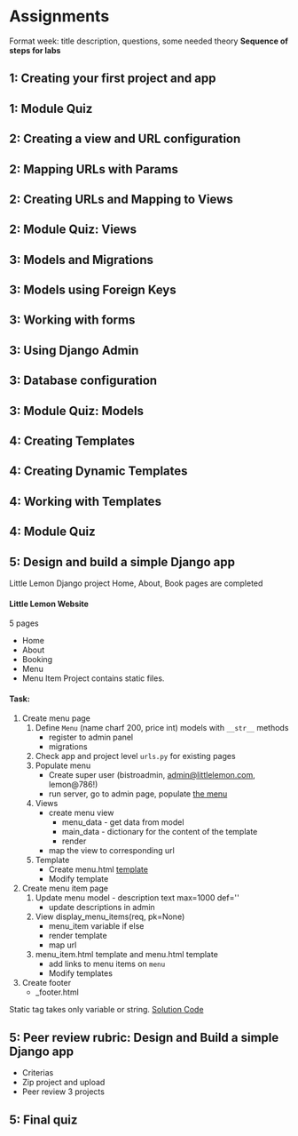 # Assignments
Format
week: title
description, questions, some needed theory
**Sequence of steps for labs**

## 1: Creating your first project and app


## 1: Module Quiz


## 2: Creating a view and URL configuration

## 2: Mapping URLs with Params

## 2: Creating URLs and Mapping to Views

## 2: Module Quiz: Views


## 3: Models and Migrations

## 3: Models using Foreign Keys


## 3: Working with forms

## 3: Using Django Admin


## 3: Database configuration


## 3: Module Quiz: Models


## 4: Creating Templates

## 4: Creating Dynamic Templates

## 4: Working with Templates

## 4: Module Quiz


## 5: Design and build a simple Django app
Little Lemon Django project
Home, About, Book pages are completed

#### Little Lemon Website
5 pages
- Home
- About
- Booking
- Menu
- Menu Item
Project contains static files.

#### Task:
1. Create menu page
    1. Define `Menu` (name charf 200, price int) models with `__str__` methods
        - register to admin panel
        - migrations
    2. Check app and project level `urls.py` for existing pages
    3. Populate menu
        - Create super user (bistroadmin, admin@littlelemon.com, lemon@786!)
        - run server, go to admin page, populate [the menu](Menu.md)
    4. Views
        - create menu view
            - menu_data - get data from model
            - main_data - dictionary for the content of the template
            - render
        - map the view to corresponding url
    5. Template
        - Create menu.html [template](menu.html)
        - Modify template
2. Create menu item page
    1. Update menu model - description text max=1000 def=''
        - update descriptions in admin
    2. View display_menu_items(req, pk=None)
        - menu_item variable if else
        - render template
        - map url
    3. menu_item.html template and menu.html template
        - add links to menu items on `menu`
        - Modify templates
3. Create footer
    - _footer.html


Static tag takes only variable or string.
[Solution Code](https://www.coursera.org/learn/django-web-framework/supplement/duTb2/solution-code)

## 5: Peer review rubric: Design and Build a simple Django app
- Criterias
- Zip project and upload
- Peer review 3 projects

## 5: Final quiz